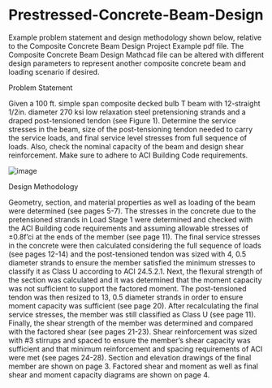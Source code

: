 # Prestressed-Concrete-Beam-Design
Example problem statement and design methodology shown below, relative to the Composite Concrete Beam Design Project Example pdf file. The Composite Concrete Beam Design Mathcad file can be altered with different design parameters to represent another composite concrete beam and loading scenario if desired.

Problem Statement

Given a 100 ft. simple span composite decked bulb T beam with 12-straight 1/2in. 
diameter 270 ksi low relaxation steel pretensioning strands and a draped post-tensioned tendon 
(see Figure 1). Determine the service stresses in the beam, size of the post-tensioning tendon 
needed to carry the service loads, and final service level stresses from full sequence of loads. 
Also, check the nominal capacity of the beam and design shear reinforcement. Make sure to 
adhere to ACI Building Code requirements.

![image](https://user-images.githubusercontent.com/101987186/159800903-41bd9743-bbe6-4aef-945c-0c6270b1f211.png)

Design Methodology

Geometry, section, and material properties as well as loading of the beam were 
determined (see pages 5-7). The stresses in the concrete due to the pretensioned strands in Load
Stage 1 were determined and checked with the ACI Building code requirements and assuming 
allowable stresses of ±0.8f’ci at the ends of the member (see page 11). The final service stresses 
in the concrete were then calculated considering the full sequence of loads (see pages 12-14) and 
the post-tensioned tendon was sized with 4, 0.5 diameter strands to ensure the member satisfied 
the minimum stresses to classify it as Class U according to ACI 24.5.2.1. Next, the flexural 
strength of the section was calculated and it was determined that the moment capacity was not 
sufficient to support the factored moment. The post-tensioned tendon was then resized to 13, 0.5 
diameter strands in order to ensure moment capacity was sufficient (see page 20). After 
recalculating the final service stresses, the member was still classified as Class U (see page 11). 
Finally, the shear strength of the member was determined and compared with the factored shear 
(see pages 21-23). Shear reinforcement was sized with #3 stirrups and spaced to ensure the 
member’s shear capacity was sufficient and that minimum reinforcement and spacing 
requirements of ACI were met (see pages 24-28). Section and elevation drawings of the final 
member are shown on page 3. Factored shear and moment as well as final shear and moment 
capacity diagrams are shown on page 4.
